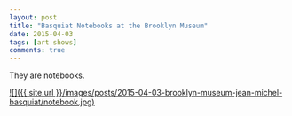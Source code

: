 ```yaml
---
layout: post
title: "Basquiat Notebooks at the Brooklyn Museum"
date: 2015-04-03
tags: [art shows]
comments: true
---
```

They are notebooks.

<a href='http://www.brooklynmuseum.org/exhibitions/basquiat_notebooks'>![]({{ site.url }}/images/posts/2015-04-03-brooklyn-museum-jean-michel-basquiat/notebook.jpg)</a>

